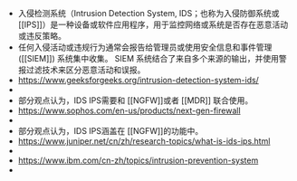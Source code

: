 - 入侵检测系统（Intrusion Detection System, IDS；也称为入侵防御系统或 [[IPS]]）是一种设备或软件应用程序，用于监控网络或系统是否存在恶意活动或违反策略。
- 任何入侵活动或违规行为通常会报告给管理员或使用安全信息和事件管理 ([[SIEM]]) 系统集中收集。 SIEM 系统结合了来自多个来源的输出，并使用警报过滤技术来区分恶意活动和误报。
- https://www.geeksforgeeks.org/intrusion-detection-system-ids/
-
- 部分观点认为，IDS IPS需要和 [[NGFW]]或者 [[MDR]] 联合使用。
- https://www.sophos.com/en-us/products/next-gen-firewall
-
- 部分观点认为，IDS IPS涵盖在 [[NGFW]]的功能中。
- https://www.juniper.net/cn/zh/research-topics/what-is-ids-ips.html
-
- https://www.ibm.com/cn-zh/topics/intrusion-prevention-system
-